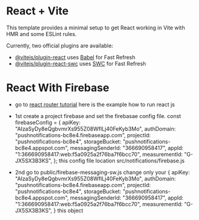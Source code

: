 # React + Vite

This template provides a minimal setup to get React working in Vite with HMR and some ESLint rules.

Currently, two official plugins are available:

- [@vitejs/plugin-react](https://github.com/vitejs/vite-plugin-react/blob/main/packages/plugin-react/README.md) uses [Babel](https://babeljs.io/) for Fast Refresh
- [@vitejs/plugin-react-swc](https://github.com/vitejs/vite-plugin-react-swc) uses [SWC](https://swc.rs/) for Fast Refresh

# React With Firebase

   - go to [react router tutorial](https://reactrouter.com/en/main/start/tutorial)
     here is the example how to run react js


- 1st create a project firebase and set the firebasae config file.
  const firebaseConfig = {
  apiKey: "AIzaSyDy8eQgbvmrXs955Z08WfILj40FeKyb3Mo",
  authDomain: "pushnotifications-bc8e4.firebaseapp.com",
  projectId: "pushnotifications-bc8e4",
  storageBucket: "pushnotifications-bc8e4.appspot.com",
  messagingSenderId: "366690958417",
  appId: "1:366690958417:web:f5a0925a2f76ba7f6bcc70",
  measurementId: "G-JX5SX3B3KS",
  };
  this config file location src/notifications/firebase.js

 - 2nd go to public/firebase-messaging-sw.js
 change only your 
 {
  apiKey: "AIzaSyDy8eQgbvmrXs955Z08WfILj40FeKyb3Mo",
  authDomain: "pushnotifications-bc8e4.firebaseapp.com",
  projectId: "pushnotifications-bc8e4",
  storageBucket: "pushnotifications-bc8e4.appspot.com",
  messagingSenderId: "366690958417",
  appId: "1:366690958417:web:f5a0925a2f76ba7f6bcc70",
  measurementId: "G-JX5SX3B3KS",
  }
  this object



